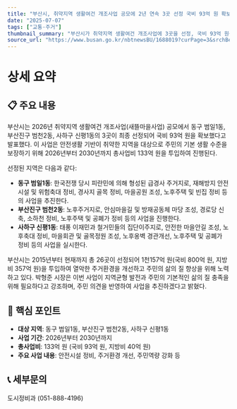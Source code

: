 ```yaml
---
title: "부산시, 취약지역 생활여건 개조사업 공모에 2년 연속 3곳 선정 국비 93억 원 확보!"
date: "2025-07-07"
tags: ["교통·주거"]
thumbnail_summary: "부산시가 취약지역 생활여건 개조사업에 3곳을 선정, 국비 93억 원을 확보했다."
source_url: "https://www.busan.go.kr/nbtnewsBU/1688019?curPage=3&srchBeginDt=&srchEndDt=&srchKey=&srchText="
---
```


# 상세 요약

## 📋 주요 내용
부산시는 2026년 취약지역 생활여건 개조사업(새뜰마을사업) 공모에서 동구 범일1동, 부산진구 범천2동, 사하구 신평1동의 3곳이 최종 선정되어 국비 93억 원을 확보했다고 발표했다. 이 사업은 안전생활 기반이 취약한 지역을 대상으로 주민의 기본 생활 수준을 보장하기 위해 2026년부터 2030년까지 총사업비 133억 원을 투입하여 진행된다. 

선정된 지역은 다음과 같다:
- **동구 범일1동**: 한국전쟁 당시 피란민에 의해 형성된 급경사 주거지로, 재해방지 안전시설 및 위험축대 정비, 경사지 골목 정비, 마을공원 조성, 노후주택 및 빈집 정비 등의 사업을 추진한다.
- **부산진구 범천2동**: 노후주거지로, 안심마을길 및 방재공동체 마당 조성, 경로당 신축, 소하천 정비, 노후주택 및 공폐가 정비 등의 사업을 진행한다.
- **사하구 신평1동**: 태풍 이재민과 철거민들의 집단이주지로, 안전한 마을안길 조성, 노후축대 정비, 마을회관 및 골목정원 조성, 노후옹벽 경관개선, 노후주택 및 공폐가 정비 등의 사업을 실시한다.

부산시는 2015년부터 현재까지 총 26곳이 선정되어 1천157억 원(국비 800억 원, 지방비 357억 원)을 투입하여 열악한 주거환경을 개선하고 주민의 삶의 질 향상을 위해 노력하고 있다. 박형준 시장은 이번 사업이 지역균형 발전과 주민의 기본적인 삶의 질 충족을 위해 필요하다고 강조하며, 주민 의견을 반영하여 사업을 추진하겠다고 밝혔다.

## 🎯 핵심 포인트
- **대상 지역**: 동구 범일1동, 부산진구 범천2동, 사하구 신평1동
- **사업 기간**: 2026년부터 2030년까지
- **총사업비**: 133억 원 (국비 93억 원, 지방비 40억 원)
- **주요 사업 내용**: 안전시설 정비, 주거환경 개선, 주민역량 강화 등

## 📞 세부문의
도시정비과 (051-888-4196)